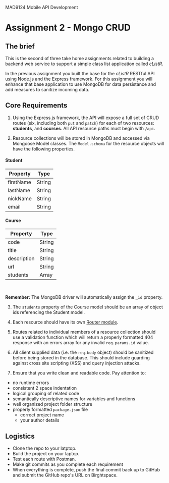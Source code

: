 MAD9124 Mobile API Development

# Assignment 2 - Mongo CRUD

## The brief

This is the second of three take home assignments related to building a backend web service to support a simple class list application called _cListR_.

In the previous assignment you built the base for the _cListR_ RESTful API using Node.js and the Express framework. For this assignment you will enhance that base application to use MongoDB for data persistance and add measures to sanitize incoming data.

## Core Requirements

1. Using the Express.js framework, the API will expose a full set of CRUD routes (six, including both `put` and `patch`) for each of two resources: **students**, and **courses**. All API resource paths must begin with `/api`.

2. Resource collections will be stored in MongoDB and accessed via Mongoose Model classes. The `Model.schema` for the resource objects will have the following properties.

#### Student

| Property  | Type   |
| --------- | ------ |
| firstName | String |
| lastName  | String |
| nickName  | String |
| email     | String |

#### Course

| Property    | Type   |
| ----------- | ------ |
| code        | String |
| title       | String |
| description | String |
| url         | String |
| students    | Array  |

<br/>

**Remember:** The MongoDB driver will automatically assign the `_id` property.

3. The `students` property of the Course model should be an array of object ids referencing the Student model.

4. Each resource should have its own [Router module](https://expressjs.com/en/4x/api.html#router).

5. Routes related to individual members of a resource collection should use a validation function which will return a properly formatted 404 response with an errors array for any invalid `req.params.id` value.

6. All client supplied data (i.e. the `req.body` object) should be sanitized before being stored in the database. This should include guarding against cross site scripting (XSS) and query injection attacks.

7. Ensure that you write clean and readable code. Pay attention to:

- no runtime errors
- consistent 2 space indentation
- logical grouping of related code
- semantically descriptive names for variables and functions
- well organized project folder structure
- properly formatted `package.json` file
  - correct project name
  - your author details

## Logistics

- Clone the repo to your latptop.
- Build the project on your laptop.
- Test each route with Postman.
- Make git commits as you complete each requirement
- When everything is complete, push the final commit back up to GitHub and submit the GitHub repo's URL on Birghtspace.
